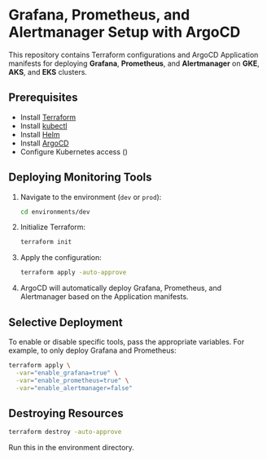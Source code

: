 # Grafana, Prometheus, and Alertmanager Setup with ArgoCD

This repository contains Terraform configurations and ArgoCD Application manifests for deploying **Grafana**, **Prometheus**, and **Alertmanager** on **GKE**, **AKS**, and **EKS** clusters.

## Prerequisites
- Install [Terraform](https://developer.hashicorp.com/terraform/downloads)
- Install [kubectl](https://kubernetes.io/docs/tasks/tools/)
- Install [Helm](https://helm.sh/docs/intro/install/)
- Install [ArgoCD](https://argo-cd.readthedocs.io/en/stable/getting_started/)
- Configure Kubernetes access ()

## Deploying Monitoring Tools
1. Navigate to the environment (`dev` or `prod`):
   ```sh
   cd environments/dev
   ```
2. Initialize Terraform:
   ```sh
   terraform init
   ```
3. Apply the configuration:
   ```sh
   terraform apply -auto-approve
   ```
4. ArgoCD will automatically deploy Grafana, Prometheus, and Alertmanager based on the Application manifests.

## Selective Deployment
To enable or disable specific tools, pass the appropriate variables. For example, to only deploy Grafana and Prometheus:
```sh
terraform apply \
  -var="enable_grafana=true" \
  -var="enable_prometheus=true" \
  -var="enable_alertmanager=false"
```

## Destroying Resources
```sh
terraform destroy -auto-approve
```
Run this in the environment directory.
